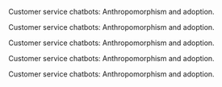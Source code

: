 Customer service chatbots: Anthropomorphism and adoption.

Customer service chatbots: Anthropomorphism and adoption.

Customer service chatbots: Anthropomorphism and adoption.

Customer service chatbots: Anthropomorphism and adoption.

Customer service chatbots: Anthropomorphism and adoption.